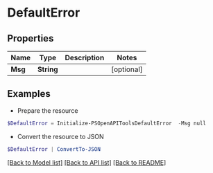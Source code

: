 # DefaultError
## Properties

Name | Type | Description | Notes
------------ | ------------- | ------------- | -------------
**Msg** | **String** |  | [optional] 

## Examples

- Prepare the resource
```powershell
$DefaultError = Initialize-PSOpenAPIToolsDefaultError  -Msg null
```

- Convert the resource to JSON
```powershell
$DefaultError | ConvertTo-JSON
```

[[Back to Model list]](../README.md#documentation-for-models) [[Back to API list]](../README.md#documentation-for-api-endpoints) [[Back to README]](../README.md)

